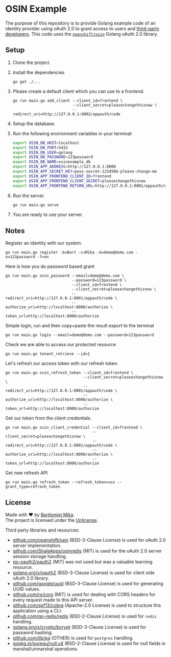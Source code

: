 # OSIN Example
The purpose of this repository is to provide Golang example code of an identity provider using oAuth 2.0 to grant access to users and [third-party developers](https://github.com/bartmika/osin-thirdparty-example). This code uses the [`openshift/osin`](https://github.com/openshift/osin) Golang oAuth 2.0 library.

## Setup

1. Clone the project.

2. Install the dependencies

    ```
    go get ./...
    ```

3. Please create a default client which you can use to a frontend.

    ```
    go run main.go add_client --client_id=frontend \
                              --client_secret=pleasechangethisnow \
                              --redirect_uri=http://127.0.0.1:8002/appauth/code
    ```

3. Setup the database.

4. Run the following environment variables in your terminal:

    ```bash
    export OSIN_DB_HOST=localhost
    export OSIN_DB_PORT=5432
    export OSIN_DB_USER=golang
    export OSIN_DB_PASSWORD=123password
    export OSIN_DB_NAME=osinexample_db
    export OSIN_APP_ADDRESS=http://127.0.0.1:8000
    export OSIN_APP_SECRET_KEY=pass-secret-1234566-please-change-me
    export OSIN_APP_FRONTEND_CLIENT_ID=frontend
    export OSIN_APP_FRONTEND_CLIENT_SECRET=pleasechangethisnow
    export OSIN_APP_FRONTEND_RETURN_URL=http://127.0.0.1:8001/appauth/code
    ```

5. Run the server.

    ```bash
    go run main.go serve
    ```

6. You are ready to use your server.

## Notes

Register an identity with our system.
```
go run main.go register -b=Bart -c=Mika -d=demo@demo.com -e=123password -f=en
```

Here is how you do password based grant
```
go run main.go osin_password --email=demo@demo.com \
                             --password=123password \
                             --client_id=frontend \
                             --client_secret=pleasechangethisnow \
                             --redirect_uri=http://127.0.0.1:8001/appauth/code \
                             --authorize_uri=http://localhost:8000/authorize \
                             --token_url=http://localhost:8000/authorize
```


Simple login, run and then copy+paste the result export to the terminal

```
go run main.go login --email=demo@demo.com --password=123password
```

Check we are able to access our protected resource

```
go run main.go tenant_retrieve --id=1
```

Let's refresh our access token with our refresh token.

```
go run main.go osin_refresh_token --client_id=frontend \
                                  --client_secret=pleasechangethisnow \
                                  --redirect_uri=http://127.0.0.1:8001/appauth/code \
                                  --authorize_uri=http://localhost:8000/authorize \
                                  --token_url=http://localhost:8000/authorize
```

Get our token from the client credentials.

```
go run main.go osin_client_credential --client_id=frontend \
                                      --client_secret=pleasechangethisnow \
                                      --redirect_uri=http://127.0.0.1:8001/appauth/code \
                                      --authorize_uri=http://localhost:8000/authorize \
                                      --token_url=http://localhost:8000/authorize
```

Get new refresh API

```
go run main.go refresh_token --refresh_token=xxx --grant_type=refresh_token
```

## License
Made with ❤️ by [Bartlomiej Mika](https://bartlomiejmika.com).   
The project is licensed under the [Unlicense](LICENSE).

Third party libraries and resources:

* [github.com/openshift/osin](https://github.com/openshift/osin) (BSD-3-Clause License) is used for oAuth 2.0 server implementation.
* [github.com/ShaleApps/osinredis](https://github.com/ShaleApps/osinredis) (MIT) is used for the oAuth 2.0 server session storage handling.
* [go-oauth2/oauth2](https://github.com/go-oauth2/oauth2) (MIT) was not used but was a valuable learning resource.
* [golang.org/x/oauth2](https://pkg.go.dev/golang.org/x/oauth2) (BSD-3-Clause License) is used for client side oAuth 2.0 library.
* [github.com/google/uuid](https://github.com/google/uuid) (BSD-3-Clause License) is used for generating UUID values.
* [github.com/rs/cors](https://github.com/rs/cors) (MIT) is used for dealing with CORS headers for every request made to this API server.
* [github.com/spf13/cobra](https://github.com/spf13/cobra) (Apache-2.0 License) is used to structure this application using a CLI.
* [github.com/go-redis/redis](https://github.com/go-redis/redis) (BSD-2-Clause License) is used for `redis` handling.
* [golang.org/x/crypto/bcrypt](https://golang.org/x/crypto/bcrypt) (BSD-3-Clause License) is used for password hashing.
* [github.com/lib/pq](https://github.com/lib/pq) (OTHER) is used for `postgres` handling.
* [gopkg.in/guregu/null.v4](https://gopkg.in/guregu/null.v4) (BSD-2-Clause License) is used for null fields in marshal/unmarshal operations.
